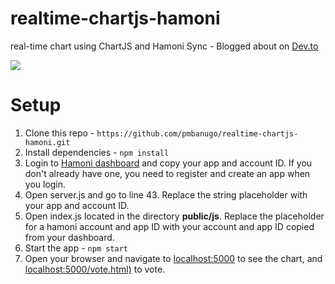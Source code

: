 # realtime-chartjs-hamoni

real-time chart using ChartJS and Hamoni Sync - Blogged about on [Dev.to](https://dev.to/pmbanugo/real-time-chart-in-javascript-with-chartjs-and-hamoni-sync-1nkb)

![](https://d2mxuefqeaa7sj.cloudfront.net/s_271D2C4415082D830A5E129B885A0502958EA9373BF02DC765D6BC3010DA0C13_1523603994116_hamoni-chartjs.gif)

# Setup

1.  Clone this repo - `https://github.com/pmbanugo/realtime-chartjs-hamoni.git`
2.  Install dependencies - `npm install`
3.  Login to [Hamoni dashboard](dashboard.hamoni.tech) and copy your app and account ID. If you don't already have one, you need to register and create an app when you login.
4.  Open server.js and go to line 43. Replace the string placeholder with your app and account ID.
5.  Open index.js located in the directory **public/js**. Replace the placeholder for a hamoni account and app ID with your account and app ID copied from your dashboard.
6.  Start the app - `npm start`
7.  Open your browser and navigate to [localhost:5000](localhost:5000) to see the chart, and [localhost:5000/vote.html)](localhost:5000/vote.html) to vote.
